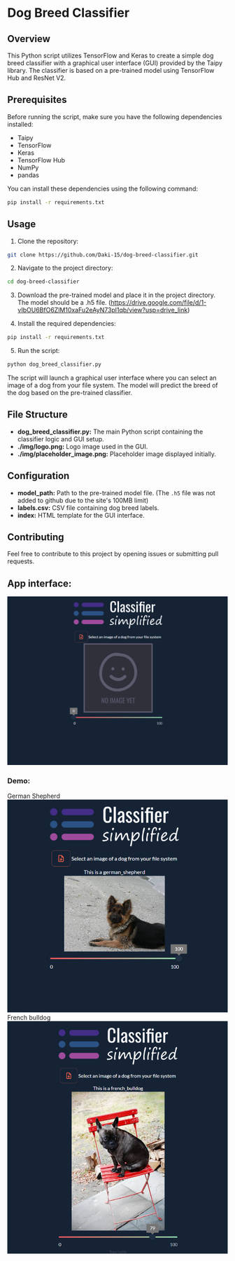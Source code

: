 # Dog Breed Classifier

## Overview

This Python script utilizes TensorFlow and Keras to create a simple dog breed classifier with a graphical user interface (GUI) provided by the Taipy library. The classifier is based on a pre-trained model using TensorFlow Hub and ResNet V2.

## Prerequisites

Before running the script, make sure you have the following dependencies installed:

- Taipy
- TensorFlow
- Keras
- TensorFlow Hub
- NumPy
- pandas

You can install these dependencies using the following command:

```bash
pip install -r requirements.txt
```

## Usage

1. Clone the repository:

```bash
git clone https://github.com/Daki-15/dog-breed-classifier.git
```

2. Navigate to the project directory:

```bash
cd dog-breed-classifier
```

3. Download the pre-trained model and place it in the project directory. The model should be a .h5 file. (https://drive.google.com/file/d/1-vIbOU6BfO6ZlM10xaFu2eAyN73pl1qb/view?usp=drive_link)

4. Install the required dependencies:

```bash
pip install -r requirements.txt
```

5. Run the script:

```bash
python dog_breed_classifier.py
```

The script will launch a graphical user interface where you can select an image of a dog from your file system. The model will predict the breed of the dog based on the pre-trained classifier.

## File Structure

- **dog_breed_classifier.py:** The main Python script containing the classifier logic and GUI setup.
- **./img/logo.png:** Logo image used in the GUI.
- **./img/placeholder_image.png:** Placeholder image displayed initially.

## Configuration

- **model_path:** Path to the pre-trained model file. (The `.h5` file was not added to github due to the site's 100MB limit) 
- **labels.csv:** CSV file containing dog breed labels.
- **index:** HTML template for the GUI interface.

## Contributing

Feel free to contribute to this project by opening issues or submitting pull requests.

## App interface:

![](./img/interface.PNG)

### Demo:

German Shepherd 
![](./img/Example_1.PNG)
French bulldog
![](./img/Example_2.PNG)
